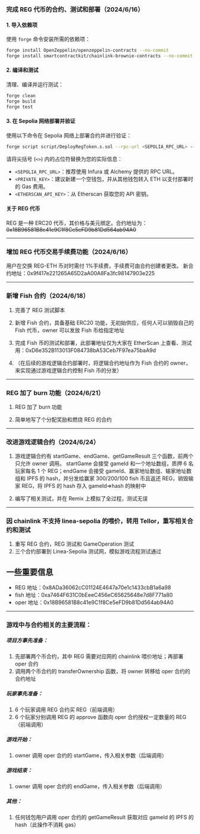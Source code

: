 ### 完成 REG 代币的合约、测试和部署（2024/6/16）

#### 1. 导入依赖项

使用 `forge` 命令安装所需的依赖项：

```sh
forge install OpenZeppelin/openzeppelin-contracts --no-commit
forge install smartcontractkit/chainlink-brownie-contracts --no-commit
```

#### 2. 编译和测试

清理、编译并运行测试：

```sh
forge clean
forge build
forge test
```

#### 3. 在 Sepolia 网络部署并验证

使用以下命令在 Sepolia 网络上部署合约并进行验证：

```sh
forge script script/DeployRegToken.s.sol --rpc-url <SEPOLIA_RPC_URL> --private-key <PRIVATE_KEY> --broadcast --etherscan-api-key <ETHERSCAN_API_KEY> --verify
```

请将尖括号 (`<>`) 内的占位符替换为您的实际信息：

- `<SEPOLIA_RPC_URL>`：推荐使用 Infura 或 Alchemy 提供的 RPC URL。
- `<PRIVATE_KEY>`：建议新建一个空钱包，并从其他钱包转入 ETH 以支付部署时的 Gas 费用。
- `<ETHERSCAN_API_KEY>`：从 Etherscan 获取您的 API 密钥。

#### 关于 REG 代币

REG 是一种 ERC20 代币，其价格与美元绑定。合约地址为：~~0x18B96581B8c41e9C1f8Ce5eFD9b81Dd564ab94A0~~

---

### 增加 REG 代币交易手续费功能（2024/6/16）

用户在交换 REG-ETH 币对时需付 1%手续费，手续费可由合约创建者更改。
新合约地址：0x9f417e221265A65D2aA00A8Fa3fc98147903e225

---

### 新增 Fish 合约（2024/6/18）

1. 完善了 REG 测试脚本

2. 新增 Fish 合约，具备基础 ERC20 功能，无初始供应，任何人可以销毁自己的 Fish 代币，owner 可以发放 Fish 币给指定地址

3. 完成 Fish 币的测试和部署，此部署地址仅为大家在 EtherScan 上查看、测试用：0xD6e352B113013F084738bA53Ceb7F97ea75baA9d

4. （在后续的游戏逻辑合约部署时，将逻辑合约地址作为 Fish 合约的 owner，来实现通过游戏逻辑合约控制 Fish 币的分发）

---

### REG 加了 burn 功能（2024/6/21）

1. REG 加了 burn 功能

2. 简单地写了个分配奖励和燃烧 REG 的合约

---

### 改进游戏逻辑合约（2024/6/24）

1. 游戏逻辑合约有 startGame、endGame、getGameResult 三个函数，前两个只允许 owner 调用。
   startGame 会接受 gameId 和一个地址数组，质押 6 名玩家每名 1 个 REG；endGame 会接受 gameId、赢家地址数组、输家地址数组和 IPFS 的 hash，并分发给赢家 300/200/100 fish 币且返还 REG，销毁输家 REG，将 IPFS 的 hash 存入 gameId=>hash 的映射中

2. 编写了相关测试，并在 Remix 上模拟了全过程，测试无误

---

### 因 chainlink 不支持 linea-sepolia 的喂价，转用 Tellor，重写相关合约和测试

1. 重写 REG 合约，REG 测试和 GameOperation 测试
2. 三个合约部署到 Linea-Sepolia 测试网，模拟游戏流程测试通过

## 一些重要信息

- REG 地址：0x8ADa36062cC01124E4647a70e1c1433cbB1a6a98
- fish 地址：0xa7464F631C0bEeeC456eC65625648e7d8F771a80
- oper 地址：0x18B96581B8c41e9C1f8Ce5eFD9b81Dd564ab94A0

---

### 游戏中与合约相关的主要流程：

##### 项目方事先准备：

1. 先部署两个币合约，其中 REG 需要对应网的 chainlink 喂价地址；再部署 oper 合约
2. 调用两个币合约的 transferOwnership 函数，将 owner 转移给 oper 合约的合约地址

##### 玩家事先准备：

1. 6 个玩家调用 REG 合约买 REG（前端调用）
2. 6 个玩家分别调用 REG 的 approve 函数向 oper 合约授权一定数量的 REG（前端调用）

##### 游戏开始：

1. owner 调用 oper 合约的 startGame，传入相关参数（后端调用）

##### 游戏结束：

1. owner 调用 oper 合约的 endGame，传入相关参数（后端调用）

##### 其他：

1. 任何钱包用户调用 oper 合约的 getGameResult 获取对应 gameId 的 IPFS 的 hash（此操作不消耗 gas）
